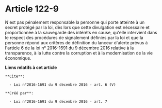 # Article 122-9

N'est pas pénalement responsable la personne qui porte atteinte à un secret protégé par la loi, dès lors que cette
divulgation est nécessaire et proportionnée à la sauvegarde des intérêts en cause, qu'elle intervient dans le respect des
procédures de signalement définies par la loi et que la personne répond aux critères de définition du lanceur d'alerte prévus
à l'article 6 de la loi n° 2016-1691 du 9 décembre 2016 relative à la transparence, à la lutte contre la corruption et à la
modernisation de la vie économique.

**Liens relatifs à cet article**

	**Cite**:

	  - Loi n°2016-1691 du 9 décembre 2016 - art. 6 (V)

	**Créé par**:

	  - Loi n°2016-1691 du 9 décembre 2016 - art. 7

